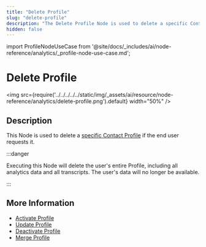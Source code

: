 ```yaml
---
title: "Delete Profile" 
slug: "delete-profile"
description: "The Delete Profile Node is used to delete a specific Contact Profile if the end user requests it."
hidden: false 
---
```


import ProfileNodeUseCase from '@site/docs/_includes/ai/node-reference/analytics/_profile-node-use-case.md';

# Delete Profile

<img src={require('../../../../../static/img/_assets/ai/resource/node-reference/analytics/delete-profile.png').default} width="50%" />

## Description

This Node is used to delete a [specific Contact Profile](../../../analyze/contact-profiles.md#view-a-contact-profile) if the end user requests it.

:::danger

  Executing this Node will delete the user's entire Profile, including all analytics data and all transcripts. The user's data will no longer be available.

:::

<ProfileNodeUseCase />

## More Information

- [Activate Profile](activate-profile.md)
- [Update Profile](update-profile.md)
- [Deactivate Profile](deactivate-profile.md)
- [Merge Profile](merge-profile.md)